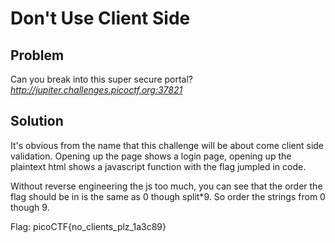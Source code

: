 # Don't Use Client Side

## Problem

Can you break into this super secure portal? *http://jupiter.challenges.picoctf.org:37821*

## Solution

It's obvious from the name that this challenge will be about come client side validation.  Opening up the page shows a login page, opening up the plaintext html shows a javascript function with the flag jumpled in code.

Without reverse engineering the js too much, you can see that the order the flag should be in is the same as 0 though split*9. So order the strings from 0 though 9.

Flag: picoCTF{no_clients_plz_1a3c89}
